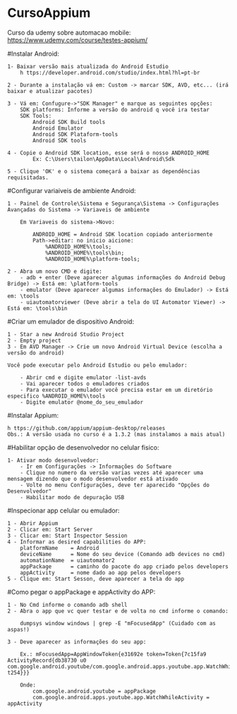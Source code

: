 # CursoAppium
Curso da udemy sobre automacao mobile: https://www.udemy.com/course/testes-appium/

#Instalar Android:

	1- Baixar versão mais atualizada do Android Estudio
		h ttps://developer.android.com/studio/index.html?hl=pt-br

	2 - Durante a instalação vá em: Custom -> marcar SDK, AVD, etc... (irá baixar e atualizar pacotes)
	
	3 - Vá em: Confugure->"SDK Manager" e marque as seguintes opções:
		SDK platforms: Informe a versão do android q você ira testar
		SDK Tools: 
			Android SDK Build tools 
			Android Emulator
			Android SDK Plataform-tools
			Android SDK tools
	
	4 - Copie o Android SDK location, esse será o nosso ANDROID_HOME
			Ex: C:\Users\tailon\AppData\Local\Android\Sdk

	5 - Clique 'OK' e o sistema começará a baixar as dependências requisitadas.
	
#Configurar variaiveis de ambiente Android:

	1 - Painel de Controle\Sistema e Segurança\Sistema -> Configurações Avançadas do Sistema -> Variaveis de ambiente
	
		Em Variaveis do sistema->Novo:
		
			ANDROID_HOME = Android SDK location copiado anteriormente
			Path->editar: no inicio aicione: 
				%ANDROID_HOME%\tools;
				%ANDROID_HOME%\tools\bin;
				%ANDROID_HOME%\platform-tools;

	2 - Abra um novo CMD e digite: 
		- adb + enter (Deve aparecer algumas informações do Android Debug Bridge) -> Está em: \platform-tools
		- emulator (Deve aparecer algumas informações do Emulador) -> Está em: \tools
		- uiautomatorviewer (Deve abrir a tela do UI Automator Viewer) -> Está em: \tools\bin

#Criar um emulador de dispositivo Android:
	
	1 - Star a new Android Studio Project
	2 - Empty project
	3 - Em AVD Manager -> Crie um novo Android Virtual Device (escolha a versão do android)
	
	Você pode executar pelo Android Estudio ou pelo emulador:
	
		- Abrir cmd e digite emulator -list-avds
		- Vai aparecer todos o emuladores criados
		- Para executar o emulador você precisa estar em um diretório especifico %ANDROID_HOME%\tools
		- Digite emulator @nome_do_seu_emulador 

#Instalar Appium:
	
	h ttps://github.com/appium/appium-desktop/releases
	Obs.: A versão usada no curso é a 1.3.2 (mas instalamos a mais atual)
	
#Habilitar opção de desenvolvedor no celular fisico:
	
	1- Ativar modo desenvolvedor: 
		- Ir em Configurações -> Informações do Software 
		- Clique no numero da versão varias vezes até aparecer uma mensagem dizendo que o modo desenvolvedor está ativado
		- Volte no menu Configurações, deve ter aparecido "Opções do Desenvolvedor"
		- Habilitar modo de depuração USB

#Inspecionar app celular ou emulador:
	
	1 - Abrir Appium
	2 - Clicar em: Start Server
	3 - Clicar em: Start Inspector Session
	4 - Informar as desired capabilities do APP:
		platformName 	= Android
	    deviceName		= Nome do seu device (Comando adb devices no cmd)
	    automationName 	= uiautomator2
	    appPackage 		= caminho do pacote do app criado pelos developers
	    appActivity 	= nome dado ao app pelos developers
	5 - Clique em: Start Sesson, deve aparecer a tela do app

#Como pegar o appPackage e appActivity do APP:

	1 - No Cmd informe o comando adb shell
	2 - Abra o app que vc quer testar e de volta no cmd informe o comando: 
		
		dumpsys window windows | grep -E "mFocusedApp" (Cuidado com as aspas!)
	
	3 - Deve aparecer as informações do seu app:
		
		Ex.: mFocusedApp=AppWindowToken{e31692e token=Token{7c15fa9 ActivityRecord{db38730 u0 com.google.android.youtube/com.google.android.apps.youtube.app.WatchWhileActivity t254}}}
		
		Onde: 
			com.google.android.youtube = appPackage
			com.google.android.apps.youtube.app.WatchWhileActivity = appActivity
